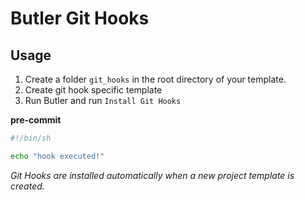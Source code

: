 # Butler Git Hooks

## Usage

1. Create a folder `git_hooks` in the root directory of your template.
2. Create git hook specific template
3. Run Butler and run `Install Git Hooks`

**pre-commit**
```sh
#!/bin/sh

echo "hook executed!"
```

_Git Hooks are installed automatically when a new project template is created._